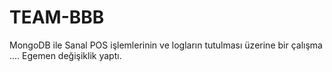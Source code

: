 # TEAM-BBB

MongoDB ile Sanal POS işlemlerinin ve logların tutulması üzerine bir çalışma ....
Egemen değişiklik yaptı.
